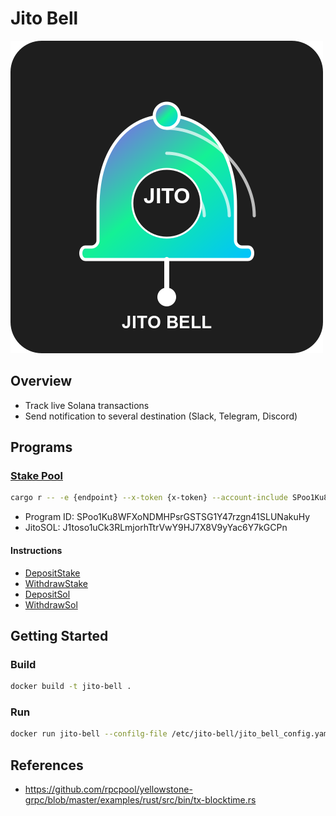 # Jito Bell

![Jito Bell](./docs/assets/images/jito-bell-logo-full.png)

## Overview

- Track live Solana transactions
- Send notification to several destination (Slack, Telegram, Discord)

## Programs

### [Stake Pool](https://github.com/solana-program/stake-pool/blob/main/program/src/lib.rs)

```bash
cargo r -- -e {endpoint} --x-token {x-token} --account-include SPoo1Ku8WFXoNDMHPsrGSTSG1Y47rzgn41SLUNakuHy
```

- Program ID: SPoo1Ku8WFXoNDMHPsrGSTSG1Y47rzgn41SLUNakuHy
- JitoSOL: J1toso1uCk3RLmjorhTtrVwY9HJ7X8V9yYac6Y7kGCPn


#### Instructions

- [DepositStake](https://github.com/solana-program/stake-pool/blob/0740ef57b0cd202e948641545c2761557cc8c794/program/src/instruction.rs#L299)
- [WithdrawStake](https://github.com/solana-program/stake-pool/blob/0740ef57b0cd202e948641545c2761557cc8c794/program/src/instruction.rs#L337)
- [DepositSol](https://github.com/solana-program/stake-pool/blob/0740ef57b0cd202e948641545c2761557cc8c794/program/src/instruction.rs#L378)
- [WithdrawSol](https://github.com/solana-program/stake-pool/blob/0740ef57b0cd202e948641545c2761557cc8c794/program/src/instruction.rs#L405)

## Getting Started

### Build

```bash
docker build -t jito-bell .
```

### Run

```bash
docker run jito-bell --confilg-file /etc/jito-bell/jito_bell_config.yaml
```

## References
- https://github.com/rpcpool/yellowstone-grpc/blob/master/examples/rust/src/bin/tx-blocktime.rs
